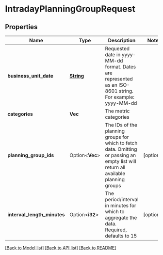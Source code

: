 # IntradayPlanningGroupRequest

## Properties

Name | Type | Description | Notes
------------ | ------------- | ------------- | -------------
**business_unit_date** | [**String**](string.md) | Requested date in yyyy-MM-dd format. Dates are represented as an ISO-8601 string. For example: yyyy-MM-dd | 
**categories** | **Vec<String>** | The metric categories | 
**planning_group_ids** | Option<**Vec<String>**> | The IDs of the planning groups for which to fetch data.  Omitting or passing an empty list will return all available planning groups | [optional]
**interval_length_minutes** | Option<**i32**> | The period/interval in minutes for which to aggregate the data. Required, defaults to 15 | [optional]

[[Back to Model list]](../README.md#documentation-for-models) [[Back to API list]](../README.md#documentation-for-api-endpoints) [[Back to README]](../README.md)


